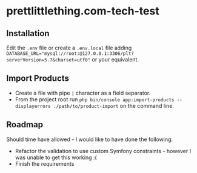 # prettlittlething.com-tech-test

## Installation
Edit the `.env` file or create a `.env.local` file adding `DATABASE_URL="mysql://root:@127.0.0.1:3306/plt?serverVersion=5.7&charset=utf8"` or your equivalent.

## Import Products
* Create a file with pipe `|` character as a field separator.
* From the project root run `php bin/console app:import-products --displayerrors ./path/to/product-import` on the command line.

## Roadmap
Should time have allowed - I would like to have done the following:
* Refactor the validation to use custom Symfony constraints - however I was unable to get this working :(
* Finish the requirements

